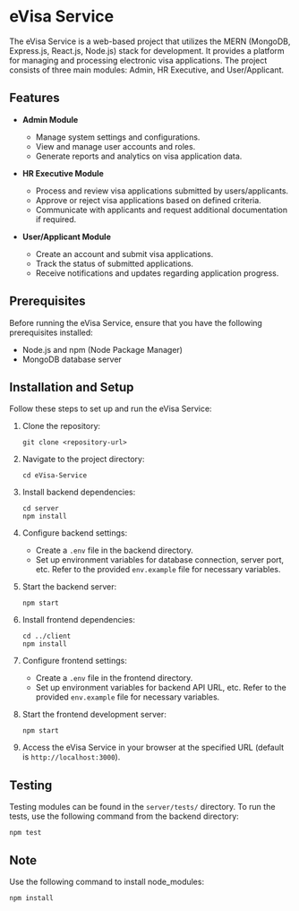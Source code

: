 # eVisa Service

The eVisa Service is a web-based project that utilizes the MERN (MongoDB, Express.js, React.js, Node.js) stack for development. It provides a platform for managing and processing electronic visa applications. The project consists of three main modules: Admin, HR Executive, and User/Applicant.

## Features

- **Admin Module**
  - Manage system settings and configurations.
  - View and manage user accounts and roles.
  - Generate reports and analytics on visa application data.

- **HR Executive Module**
  - Process and review visa applications submitted by users/applicants.
  - Approve or reject visa applications based on defined criteria.
  - Communicate with applicants and request additional documentation if required.

- **User/Applicant Module**
  - Create an account and submit visa applications.
  - Track the status of submitted applications.
  - Receive notifications and updates regarding application progress.

## Prerequisites

Before running the eVisa Service, ensure that you have the following prerequisites installed:

- Node.js and npm (Node Package Manager)
- MongoDB database server

## Installation and Setup

Follow these steps to set up and run the eVisa Service:

1. Clone the repository:
   ```
   git clone <repository-url>
   ```

2. Navigate to the project directory:
   ```
   cd eVisa-Service
   ```

3. Install backend dependencies:
   ```
   cd server
   npm install
   ```

4. Configure backend settings:
   - Create a `.env` file in the backend directory.
   - Set up environment variables for database connection, server port, etc. Refer to the provided `env.example` file for necessary variables.

5. Start the backend server:
   ```
   npm start
   ```

6. Install frontend dependencies:
   ```
   cd ../client
   npm install
   ```

7. Configure frontend settings:
   - Create a `.env` file in the frontend directory.
   - Set up environment variables for backend API URL, etc. Refer to the provided `env.example` file for necessary variables.

8. Start the frontend development server:
   ```
   npm start
   ```

9. Access the eVisa Service in your browser at the specified URL (default is `http://localhost:3000`).

## Testing

Testing modules can be found in the `server/tests/` directory. To run the tests, use the following command from the backend directory:

```
npm test
```

## Note

Use the following command to install node_modules:

```
npm install
```
